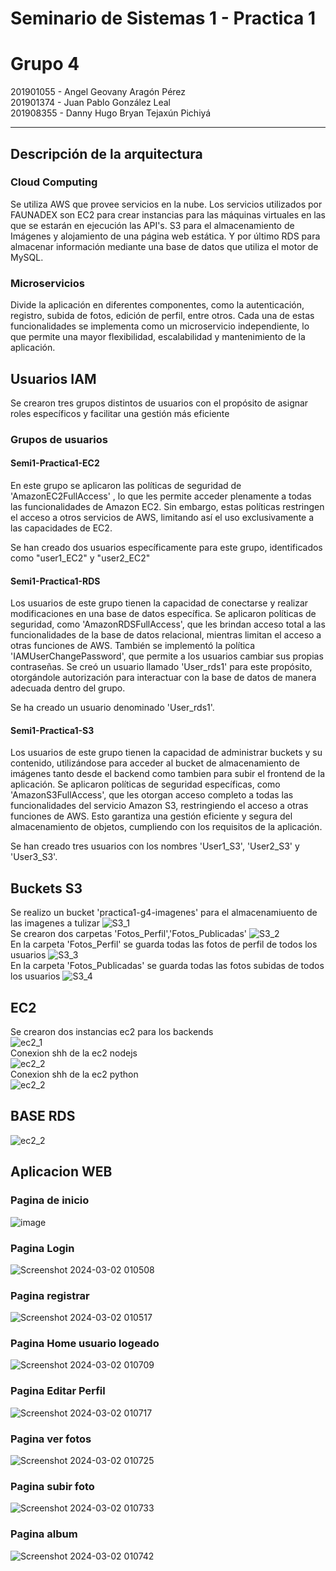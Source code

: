 # Seminario de Sistemas 1  - Practica 1
# Grupo 4
201901055 - Angel Geovany Aragón Pérez  
201901374 - Juan Pablo González Leal  
201908355 - Danny Hugo Bryan Tejaxún Pichiyá  
____________
## Descripción de la arquitectura

### Cloud Computing
Se utiliza AWS que provee servicios en la nube. Los servicios utilizados por FAUNADEX son EC2 para crear instancias para las máquinas virtuales en las que se estarán en ejecución las API's. S3 para el almacenamiento de Imágenes y alojamiento de una página web estática. Y por último RDS para almacenar información mediante una base de datos que utiliza el motor de MySQL.

### Microservicios
Divide la aplicación en diferentes componentes, como la autenticación, registro, subida de fotos, edición de perfil, entre otros. Cada una de estas funcionalidades se implementa como un microservicio independiente, lo que permite una mayor flexibilidad, escalabilidad y mantenimiento de la aplicación.

## Usuarios IAM
Se crearon tres grupos distintos de usuarios con el propósito de asignar roles específicos y facilitar una gestión más eficiente

### Grupos de usuarios
#### Semi1-Practica1-EC2
En este grupo se aplicaron las políticas de seguridad de 'AmazonEC2FullAccess' , lo que les permite acceder plenamente a todas las funcionalidades de Amazon EC2. Sin embargo, estas políticas restringen el acceso a otros servicios de AWS, limitando así el uso exclusivamente a las capacidades de EC2.

Se han creado dos usuarios específicamente para este grupo, identificados como "user1_EC2" y "user2_EC2"

#### Semi1-Practica1-RDS
Los usuarios de este grupo tienen la capacidad de conectarse y realizar modificaciones en una base de datos específica. 
Se aplicaron políticas de seguridad, como 'AmazonRDSFullAccess', que les brindan acceso total a las funcionalidades de la base de datos relacional, mientras limitan el acceso a otras funciones de AWS. También se implementó la política 'IAMUserChangePassword', que permite a los usuarios cambiar sus propias contraseñas.
Se creó un usuario llamado 'User_rds1' para este propósito, otorgándole autorización para interactuar con la base de datos de manera adecuada dentro del grupo.

Se ha creado un usuario denominado 'User_rds1'.

#### Semi1-Practica1-S3
Los usuarios de este grupo tienen la capacidad de administrar buckets y su contenido, utilizándose para acceder al bucket de almacenamiento de imágenes tanto desde el backend como tambien para subir el frontend de la aplicación. Se aplicaron políticas de seguridad específicas, como 'AmazonS3FullAccess', que les otorgan acceso completo a todas las funcionalidades del servicio Amazon S3, restringiendo el acceso a otras funciones de AWS. Esto garantiza una gestión eficiente y segura del almacenamiento de objetos, cumpliendo con los requisitos de la aplicación.

Se han creado tres usuarios con los nombres 'User1_S3', 'User2_S3' y 'User3_S3'. 

## Buckets S3
Se realizo un bucket 'practica1-g4-imagenes' para el almacenamiuento de las imagenes a tulizar
![S3_1](./Imagenes/S3_1.png )  
Se crearon dos carpetas 'Fotos_Perfil','Fotos_Publicadas'
![S3_2](./Imagenes/S3_2.png )  
En la carpeta 'Fotos_Perfil' se guarda todas las fotos de perfil de todos los usuarios
![S3_3](./Imagenes/s3_3.png )  
En la carpeta 'Fotos_Publicadas' se guarda todas las fotos subidas de todos los usuarios
![S3_4](./Imagenes/s3_4.png )  

## EC2
Se crearon dos instancias ec2 para los backends  
![ec2_1](./Imagenes/ec2_1.png )  
Conexion shh de la ec2 nodejs  
![ec2_2](./Imagenes/ec2_2.png )  
Conexion shh de la ec2 python  
![ec2_2](./Imagenes/ec2_3.png )  

## BASE RDS
![ec2_2](./Imagenes/rds_1.png )  

## Aplicacion WEB

### Pagina de inicio
![image](https://github.com/bryan967132/SEMI1_1S2024_Practica1/assets/72292384/b32b9501-5238-402a-8e9b-307518b0fccd)

### Pagina Login
![Screenshot 2024-03-02 010508](https://github.com/bryan967132/SEMI1_1S2024_Practica1/assets/72292384/f816e495-51af-4659-96b5-e002504ce333)

### Pagina registrar
![Screenshot 2024-03-02 010517](https://github.com/bryan967132/SEMI1_1S2024_Practica1/assets/72292384/f1df721a-fe7c-4905-b1e1-614ef538e994)

### Pagina Home usuario logeado
![Screenshot 2024-03-02 010709](https://github.com/bryan967132/SEMI1_1S2024_Practica1/assets/72292384/400b34e3-3b59-47ff-8fa5-5c1d9faaf789)

### Pagina Editar Perfil
![Screenshot 2024-03-02 010717](https://github.com/bryan967132/SEMI1_1S2024_Practica1/assets/72292384/bb20ada2-af15-4e87-97af-d64b52151e37)

### Pagina ver fotos
![Screenshot 2024-03-02 010725](https://github.com/bryan967132/SEMI1_1S2024_Practica1/assets/72292384/a7185f67-cd16-40a8-9119-bd6682e63e83)

### Pagina subir foto
![Screenshot 2024-03-02 010733](https://github.com/bryan967132/SEMI1_1S2024_Practica1/assets/72292384/52563656-f2de-41a5-b2e8-6a657d684392)

### Pagina album
![Screenshot 2024-03-02 010742](https://github.com/bryan967132/SEMI1_1S2024_Practica1/assets/72292384/8e253413-db97-4667-bdc1-c75e5032ea07)

